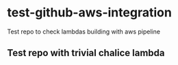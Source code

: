 # test-github-aws-integration
Test repo to check lambdas building with aws pipeline




## Test repo with trivial chalice lambda
